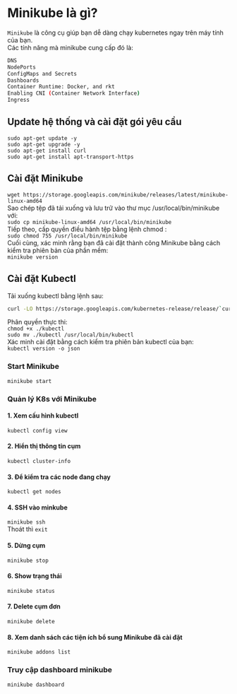 # Minikube là gì?
`Minikube` là công cụ giúp bạn dễ dàng chạy kubernetes ngay trên máy tính của bạn.  
Các tính năng mà minikube cung cấp đó là:  
```sh
DNS  
NodePorts  
ConfigMaps and Secrets  
Dashboards  
Container Runtime: Docker, and rkt  
Enabling CNI (Container Network Interface)  
Ingress  
```
## Update hệ thống và cài đặt gói yêu cầu
`sudo apt-get update -y`  
`sudo apt-get upgrade -y`  
`sudo apt-get install curl`  
`sudo apt-get install apt-transport-https`  
## Cài đặt Minikube
`wget https://storage.googleapis.com/minikube/releases/latest/minikube-linux-amd64`  
Sao chép tệp đã tải xuống và lưu trữ vào thư mục /usr/local/bin/minikube với:  
`sudo cp minikube-linux-amd64 /usr/local/bin/minikube`  
Tiếp theo, cấp quyền điều hành tệp bằng lệnh chmod :  
`sudo chmod 755 /usr/local/bin/minikube`  
Cuối cùng, xác minh rằng bạn đã cài đặt thành công Minikube bằng cách kiểm tra phiên bản của phần mềm:  
`minikube version`  
## Cài đặt Kubectl
Tải xuống kubectl bằng lệnh sau:  
```sh
curl -LO https://storage.googleapis.com/kubernetes-release/release/`curl -s https://storage.googleapis.com/kubernetes-release/release/stable.txt`/bin/linux/amd64/kubectl
```  
Phân quyền thực thi:  
`chmod +x ./kubectl`  
`sudo mv ./kubectl /usr/local/bin/kubectl`  
 Xác minh cài đặt bằng cách kiểm tra phiên bản kubectl của bạn:  
 `kubectl version -o json`  
 ### Start Minikube
 `minikube start`  
 ### Quản lý K8s với Minikube
 #### 1. Xem cấu hình kubectl 
 `kubectl config view`  
 #### 2. Hiển thị thông tin cụm
 `kubectl cluster-info`  
 #### 3. Để kiểm tra các node đang chạy
 `kubectl get nodes`  
 #### 4. SSH vào minkube
 `minikube ssh`  
Thoát thì `exit`  
#### 5. Dừng cụm
`minikube stop`  
#### 6. Show trạng thái
`minikube status`  
#### 7. Delete cụm đơn
`minikube delete`  
#### 8. Xem danh sách các tiện ích bổ sung Minikube đã cài đặt
`minikube addons list`  
### Truy cập dashboard minikube
`minikube dashboard`  

